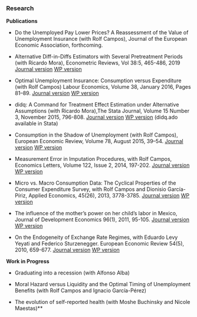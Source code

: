 ### Research

**Publications**

* Do the Unemployed Pay Lower Prices? A Reassessment of the Value of Unemployment Insurance (with Rolf Campos), Journal of the European Economic Association, forthcoming. 

* Alternative Diff-in-Diffs Estimators with Several Pretreatment Periods (with Ricardo Mora), Econometric Reviews, Vol 38:5, 465-486, 2019 [Journal version](http://www.tandfonline.com/doi/abs/10.1080/07474938.2017.1348683) [WP version](https://ideas.repec.org/p/cte/werepe/we1233.html)

* Optimal Unemployment Insurance: Consumption versus Expenditure (with Rolf Campos)  Labour Economics, Volume 38, January 2016, Pages 81–89. [Journal version](http://dx.doi.org/10.1016/j.labeco.2015.11.004) [WP version](https://ideas.repec.org/p/cte/werepe/we1502.html)

* didq: A Command for Treatment Effect Estimation under Alternative Assumptions (with Ricardo Mora),The Stata Journal, Volume 15 Number 3, November 2015,  796-808. [Journal version](http://www.stata-journal.com/article.html?article=st0405) [WP version](https://ideas.repec.org/p/cte/werepe/we1407.html) (didq.ado available in Stata)

* Consumption in the Shadow of Unemployment (with Rolf Campos),  European Economic Review, Volume 78, August 2015, 39–54. [Journal version](http://www.sciencedirect.com/science/article/pii/S0014292115000628)  [WP version](https://ideas.repec.org/p/bde/wpaper/1411.html)

* Measurement Error in Imputation Procedures, with Rolf Campos, Economics Letters, Volume 122, Issue 2, 2014, 197-202. [Journal version](http://ideas.repec.org/a/eee/ecolet/v122y2014i2p197-202.html) [WP version](https://ideas.repec.org/p/bde/wpaper/1322.html)

* Micro vs. Macro Consumption Data: The Cyclical Properties of the Consumer Expenditure Survey, with Rolf Campos and Dionisio García-Píriz,  Applied Economics, 45(26), 2013, 3778-3785. [Journal version](http://www.tandfonline.com/doi/full/10.1080/00036846.2012.732689)  [WP version](https://ideas.repec.org/p/cte/werepe/we1220.html)

* The influence of the mother’s power on her child’s labor in Mexico, Journal of Development Economics 96(1), 2011, 95-105. [Journal version](https://www.sciencedirect.com/science/article/pii/S0304387810000738) [WP version](https://ideas.repec.org/p/cte/werepe/we101305.html)

* On the Endogeneity of Exchange Rate Regimes, with Eduardo Levy Yeyati and Federico Sturzenegger. European Economic Review 54(5), 2010, 659-677. [Journal version](http://www.sciencedirect.com/science/article/pii/S0014292109001251) [WP version](https://ideas.repec.org/p/cte/werepe/we098374.html)

**Work in Progress**

* Graduating into a recession (with Alfonso Alba)

* Moral Hazard versus Liquidity and the Optimal Timing of Unemployment Benefits (with Rolf Campos and Ignacio García-Pérez)

* The evolution of self-reported health (with Moshe Buchinsky and Nicole Maestas)**
